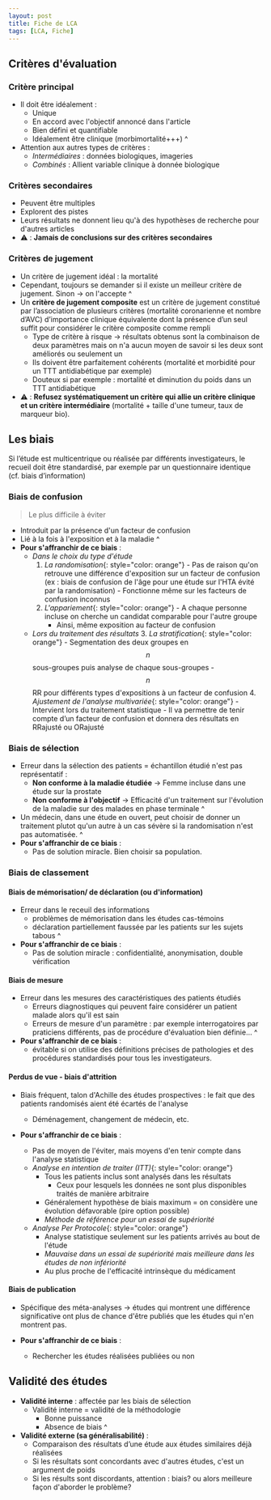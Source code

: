 ```yaml
---
layout: post
title: Fiche de LCA
tags: [LCA, Fiche]
---
```


## Critères d'évaluation

### Critère principal

- Il doit être idéalement :
  - Unique
  - En accord avec l'objectif annoncé dans l'article
  - Bien défini et quantifiable
  - Idéalement être clinique (morbimortalité+++)
^
- Attention aux autres types de critères :
  - *Intermédiaires* : données biologiques, imageries
  - *Combinés* : Allient variable clinique à donnée biologique

### Critères secondaires

- Peuvent être multiples
- Explorent des pistes
- Leurs résultats ne donnent lieu qu'à des hypothèses de recherche pour d'autres articles
- ⚠️ : **Jamais de conclusions sur des critères secondaires**

### Critères de jugement

- Un critère de jugement idéal : la mortalité
- Cependant, toujours se demander si il existe un meilleur critère de jugement. Sinon -> on l'accepte
^
- Un **critère de jugement composite** est un critère de jugement constitué par l’association de plusieurs critères (mortalité coronarienne et nombre d’AVC) d’importance clinique équivalente dont la présence d’un seul suffit pour considérer le critère composite comme rempli
  - Type de critère à risque -> résultats obtenus sont la combinaison de deux paramètres mais on n'a aucun moyen de savoir si les deux sont améliorés ou seulement un
  - Ils doivent être parfaitement cohérents (mortalité et morbidité pour un TTT antidiabétique par exemple)
  - Douteux si par exemple : mortalité et diminution du poids dans un TTT antidiabétique
- ⚠️ : **Refusez systématiquement un critère qui allie un critère clinique et un critère intermédiaire** (mortalité + taille d'une tumeur, taux de marqueur bio). 

## Les biais

Si l’étude est multicentrique ou réalisée par différents investigateurs, le recueil doit être standardisé, par exemple par un questionnaire identique (cf. biais d’information)

### Biais de confusion

> Le plus difficile à éviter

- Introduit par la présence d'un facteur de confusion
- Lié à la fois à l'exposition et à la maladie
^
- **Pour s'affranchir de ce biais** :
  - *Dans le choix du type d'étude*
      1. *La randomisation*{: style="color: orange"}
        - Pas de raison qu'on retrouve une différence d'exposition sur un facteur de confusion (ex : biais de confusion de l'âge pour une étude sur l'HTA évité par la randomisation)
        - Fonctionne même sur les facteurs de confusion inconnus
      2. *L'appariement*{: style="color: orange"}
        - A chaque personne incluse on cherche un candidat comparable pour l'autre groupe
          - Ainsi, même exposition au facteur de confusion
  - *Lors du traitement des résultats*
      3. *La stratification*{: style="color: orange"}
        - Segmentation des deux groupes en $$n$$ sous-groupes puis analyse de chaque sous-groupes
          - $$n$$ RR pour différents types d'expositions à un facteur de confusion
      4. *Ajustement de l'analyse multivariée*{: style="color: orange"}
        - Intervient lors du traitement statistique
        - Il va permettre de tenir compte d’un facteur de confusion et donnera des résultats en RRajusté ou ORajusté

### Biais de sélection

- Erreur dans la sélection des patients = échantillon étudié n'est pas représentatif :
  - **Non conforme à la maladie étudiée** -> Femme incluse dans une étude sur la prostate
  - **Non conforme à l'objectif** -> Efficacité d'un traitement sur l'évolution de la maladie sur des malades en phase terminale
^
- Un médecin, dans une étude en ouvert, peut choisir de donner un traitement plutot qu'un autre à un cas sévère si la randomisation n'est pas automatisée.
^
- **Pour s'affranchir de ce biais** :
  - Pas de solution miracle. Bien choisir sa population.

### Biais de classement

#### Biais de mémorisation/ de déclaration (ou d'information)

- Erreur dans le receuil des informations
  - problèmes de mémorisation dans les études cas-témoins
  - déclaration partiellement faussée par les patients sur les sujets tabous
  ^
- **Pour s'affranchir de ce biais** :
  - Pas de solution miracle : confidentialité, anonymisation, double vérification

#### Biais de mesure

- Erreur dans les mesures des caractéristiques des patients étudiés
   - Erreurs diagnostiques qui peuvent faire considérer un patient malade alors qu'il est sain
   - Erreurs de mesure d'un paramètre : par exemple interrogatoires par praticiens différents, pas de procédure d'évaluation bien définie...
^
- **Pour s'affranchir de ce biais** :
  -  évitable si on utilise des définitions précises de pathologies et des procédures standardisés pour tous les investigateurs.

#### Perdus de vue - biais d'attrition

- Biais fréquent, talon d'Achille des études prospectives : le fait que des patients randomisés aient été écartés de l'analyse
  - Déménagement, changement de médecin, etc.

- **Pour s'affranchir de ce biais** :
  -  Pas de moyen de l'éviter, mais moyens d'en tenir compte dans l'analyse statistique
    - *Analyse en intention de traiter (ITT)*{: style="color: orange"}
      - Tous les patients inclus sont analysés dans les résultats
        - Ceux pour lesquels les données ne sont plus disponibles traités de manière arbitraire
      - Généralement hypothèse de biais maximum = on considère une évolution défavorable (pire option possible)
      - *Méthode de référence pour un essai de supériorité*
    - *Analyse Per Protocole*{: style="color: orange"}
      - Analyse statistique seulement sur les patients arrivés au bout de l'étude
      - *Mauvaise dans un essai de supériorité mais meilleure dans les études de non infériorité*
      - Au plus proche de l'efficacité intrinsèque du médicament

#### Biais de publication

- Spécifique des méta-analyses -> études qui montrent une différence significative ont plus de chance d'être publiés que les études qui n'en montrent pas.

- **Pour s'affranchir de ce biais** :
  -  Rechercher les études réalisées publiées ou non

## Validité des études

- **Validité interne** : affectée par les biais de sélection
  - Validité interne = validité de la méthodologie
    - Bonne puissance
    - Absence de biais
^
- **Validité externe (sa généralisabilité)** :
  - Comparaison des résultats d’une étude aux études similaires déjà réalisées
  - Si les résultats sont concordants avec d'autres études, c'est un argument de poids
  - Si les résults sont discordants, attention : biais? ou alors meilleure façon d'aborder le problème?

